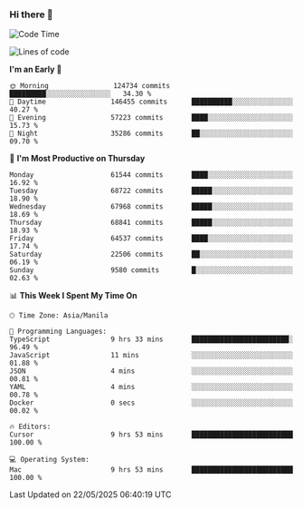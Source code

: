 ### Hi there 👋

<!--START_SECTION:waka-->
![Code Time](http://img.shields.io/badge/Code%20Time-6%2C056%20hrs-blue)

![Lines of code](https://img.shields.io/badge/From%20Hello%20World%20I%27ve%20Written-130.4%20million%20lines%20of%20code-blue)

**I'm an Early 🐤** 

```text
🌞 Morning                124734 commits      █████████░░░░░░░░░░░░░░░░   34.30 % 
🌆 Daytime                146455 commits      ██████████░░░░░░░░░░░░░░░   40.27 % 
🌃 Evening                57223 commits       ████░░░░░░░░░░░░░░░░░░░░░   15.73 % 
🌙 Night                  35286 commits       ██░░░░░░░░░░░░░░░░░░░░░░░   09.70 % 
```
📅 **I'm Most Productive on Thursday** 

```text
Monday                   61544 commits       ████░░░░░░░░░░░░░░░░░░░░░   16.92 % 
Tuesday                  68722 commits       █████░░░░░░░░░░░░░░░░░░░░   18.90 % 
Wednesday                67968 commits       █████░░░░░░░░░░░░░░░░░░░░   18.69 % 
Thursday                 68841 commits       █████░░░░░░░░░░░░░░░░░░░░   18.93 % 
Friday                   64537 commits       ████░░░░░░░░░░░░░░░░░░░░░   17.74 % 
Saturday                 22506 commits       ██░░░░░░░░░░░░░░░░░░░░░░░   06.19 % 
Sunday                   9580 commits        █░░░░░░░░░░░░░░░░░░░░░░░░   02.63 % 
```


📊 **This Week I Spent My Time On** 

```text
🕑︎ Time Zone: Asia/Manila

💬 Programming Languages: 
TypeScript               9 hrs 33 mins       ████████████████████████░   96.49 % 
JavaScript               11 mins             ░░░░░░░░░░░░░░░░░░░░░░░░░   01.88 % 
JSON                     4 mins              ░░░░░░░░░░░░░░░░░░░░░░░░░   00.81 % 
YAML                     4 mins              ░░░░░░░░░░░░░░░░░░░░░░░░░   00.78 % 
Docker                   0 secs              ░░░░░░░░░░░░░░░░░░░░░░░░░   00.02 % 

🔥 Editors: 
Cursor                   9 hrs 53 mins       █████████████████████████   100.00 % 

💻 Operating System: 
Mac                      9 hrs 53 mins       █████████████████████████   100.00 % 
```


 Last Updated on 22/05/2025 06:40:19 UTC
<!--END_SECTION:waka-->


<!--
**rad182/rad182** is a ✨ _special_ ✨ repository because its `README.md` (this file) appears on your GitHub profile.

Here are some ideas to get you started:

- 🔭 I’m currently working on ...
- 🌱 I’m currently learning ...
- 👯 I’m looking to collaborate on ...
- 🤔 I’m looking for help with ...
- 💬 Ask me about ...
- 📫 How to reach me: ...
- 😄 Pronouns: ...
- ⚡ Fun fact: ...
-->
